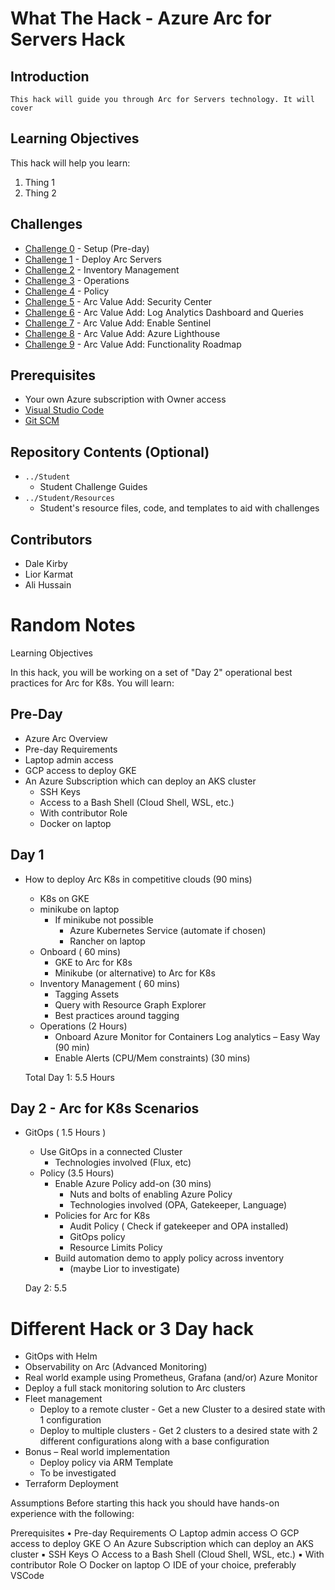 # What The Hack - Azure Arc for Servers Hack

## Introduction
	This hack will guide you through Arc for Servers technology. It will cover 


## Learning Objectives

This hack will help you learn:

1. Thing 1
2. Thing 2

## Challenges
 - [Challenge 0](./Student/challenge00.md) - Setup (Pre-day)
 - [Challenge 1](./Student/challenge01.md) - Deploy Arc Servers
 - [Challenge 2](./Student/challenge02.md) - Inventory Management
 - [Challenge 3](./Student/challenge03.md) - Operations
 - [Challenge 4](./Student/challenge04.md) - Policy
 - [Challenge 5](./Student/challenge05.md) - Arc Value Add: Security Center
 - [Challenge 6](./Student/challenge06.md) - Arc Value Add: Log Analytics Dashboard and Queries
 - [Challenge 7](./Student/challenge07.md) - Arc Value Add: Enable Sentinel 
 - [Challenge 8](./Student/challenge08.md) - Arc Value Add: Azure Lighthouse
 - [Challenge 9](./Student/challenge09.md) - Arc Value Add: Functionality Roadmap
 

## Prerequisites
- Your own Azure subscription with Owner access
- [Visual Studio Code](https://code.visualstudio.com)
- [Git SCM](https://git-scm.com/download)

## Repository Contents (Optional)
- `../Student`
  - Student Challenge Guides
- `../Student/Resources`
  - Student's resource files, code, and templates to aid with challenges

## Contributors
- Dale Kirby
- Lior Karmat
- Ali Hussain

# Random Notes

Learning Objectives

In this hack, you will be working on a set of "Day 2" operational best practices for Arc for K8s. You will learn:

## Pre-Day
  - Azure Arc Overview
  - Pre-day Requirements
  - Laptop admin access
  - GCP access to deploy GKE
  - An Azure Subscription which can deploy an AKS cluster
	- SSH Keys
	- Access to a Bash Shell (Cloud Shell, WSL, etc.)
	- With contributor Role
	- Docker on laptop

## Day 1
 - How to deploy Arc K8s in competitive clouds (90 mins)
	- K8s on GKE
	- minikube on laptop
		- If minikube not possible
			- Azure Kubernetes Service (automate if chosen)
			- Rancher on laptop 
	- Onboard ( 60 mins)
		- GKE to Arc for K8s 
		- Minikube (or alternative) to Arc for K8s
	- Inventory Management ( 60 mins)
		- Tagging Assets
		- Query with Resource Graph Explorer
		- Best practices around tagging
	- Operations (2 Hours)
		- Onboard Azure Monitor for Containers Log analytics – Easy Way (90 min)
		- Enable Alerts (CPU/Mem constraints) (30 mins)

	Total Day 1: 5.5 Hours
	
## Day 2 - Arc for K8s Scenarios

- GitOps ( 1.5 Hours )
	- Use GitOps in a connected Cluster
		- Technologies involved (Flux, etc)
	- Policy (3.5 Hours)
		- Enable Azure Policy add-on (30 mins)
			- Nuts and bolts of enabling Azure Policy
			- Technologies involved (OPA, Gatekeeper, Language)
		- Policies for Arc for K8s
			- Audit Policy ( Check if gatekeeper and OPA installed)
			- GitOps policy
			- Resource Limits Policy 
		- Build automation demo to apply policy across inventory 
			- (maybe Lior to investigate)

	Day 2: 5.5
	
# Different Hack or 3 Day hack

  - GitOps with Helm
  - Observability on Arc (Advanced Monitoring)
  - Real world example using Prometheus, Grafana (and/or) Azure Monitor
  - Deploy a full stack monitoring solution to Arc clusters
  - Fleet management
	- Deploy to a remote cluster - Get a new Cluster to a desired state with 1 configuration
	- Deploy to multiple clusters - Get 2 clusters to a desired state with 2 different configurations along with a base configuration
  - Bonus – Real world implementation
    - Deploy policy via ARM Template
    - To be investigated
  - Terraform Deployment
	
Assumptions
	Before starting this hack you should have hands-on experience with the following:
			
Prerequisites
	• Pre-day Requirements
		○ Laptop admin access
		○ GCP access to deploy GKE
		○ An Azure Subscription which can deploy an AKS cluster
			▪ SSH Keys
		○ Access to a Bash Shell (Cloud Shell, WSL, etc.)
			▪ With contributor Role
		○ Docker on laptop
		○ IDE of your choice, preferably VSCode
